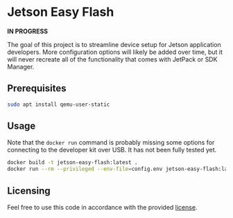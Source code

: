 # Jetson Easy Flash

**IN PROGRESS**

The goal of this project is to streamline device setup for Jetson application developers. More configuration options will likely be added over time, but it will never recreate all of the functionality that comes with JetPack or SDK Manager.

## Prerequisites

```bash
sudo apt install qemu-user-static
```

## Usage

Note that the `docker run` command is probably missing some options for connecting to the developer kit over USB. It has not been fully tested yet.

```bash
docker build -t jetson-easy-flash:latest . 
docker run --rm --privileged --env-file=config.env jetson-easy-flash:latest 
```

## Licensing

Feel free to use this code in accordance with the provided [license](LICENSE).

